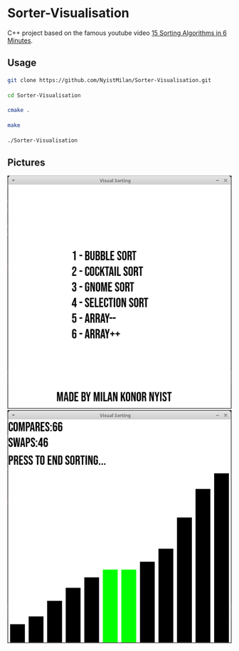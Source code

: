# Sorter-Visualisation

C++ project based on the famous youtube video [15 Sorting Algorithms in 6 Minutes](https://www.youtube.com/watch?v=kPRA0W1kECg).

## Usage

```bash
git clone https://github.com/NyistMilan/Sorter-Visualisation.git

cd Sorter-Visualisation

cmake .

make

./Sorter-Visualisation
```

## Pictures

![Main-Menu](imgs/menu.PNG)
![Sorting](imgs/sorting.PNG)
